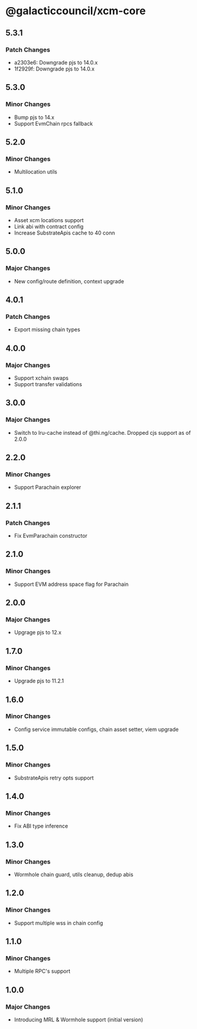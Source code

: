 # @galacticcouncil/xcm-core

## 5.3.1

### Patch Changes

- a2303e6: Downgrade pjs to 14.0.x
- 1f2929f: Downgrade pjs to 14.0.x

## 5.3.0

### Minor Changes

- Bump pjs to 14.x
- Support EvmChain rpcs fallback

## 5.2.0

### Minor Changes

- Multilocation utils

## 5.1.0

### Minor Changes

- Asset xcm locations support
- Link abi with contract config
- Increase SubstrateApis cache to 40 conn

## 5.0.0

### Major Changes

- New config/route definition, context upgrade

## 4.0.1

### Patch Changes

- Export missing chain types

## 4.0.0

### Major Changes

- Support xchain swaps
- Support transfer validations

## 3.0.0

### Major Changes

- Switch to lru-cache instead of @thi.ng/cache. Dropped cjs support as of 2.0.0

## 2.2.0

### Minor Changes

- Support Parachain explorer

## 2.1.1

### Patch Changes

- Fix EvmParachain constructor

## 2.1.0

### Minor Changes

- Support EVM address space flag for Parachain

## 2.0.0

### Major Changes

- Upgrage pjs to 12.x

## 1.7.0

### Minor Changes

- Upgrade pjs to 11.2.1

## 1.6.0

### Minor Changes

- Config service immutable configs, chain asset setter, viem upgrade

## 1.5.0

### Minor Changes

- SubstrateApis retry opts support

## 1.4.0

### Minor Changes

- Fix ABI type inference

## 1.3.0

### Minor Changes

- Wormhole chain guard, utils cleanup, dedup abis

## 1.2.0

### Minor Changes

- Support multiple wss in chain config

## 1.1.0

### Minor Changes

- Multiple RPC's support

## 1.0.0

### Major Changes

- Introducing MRL & Wormhole support (initial version)
